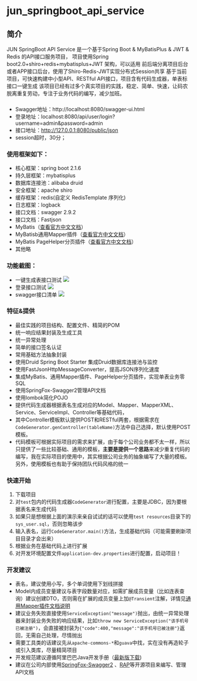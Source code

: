# jun_springboot_api_service

## 简介
JUN SpringBoot API Service 是一个基于Spring Boot & MyBatisPlus & JWT  &  Redis  的API接口服务项目，
项目使用Spring boot2.0+shiro+redis+mybatisplus+JWT 架构，可以适用 前后端分离项目后台或者APP接口后台，使用了Shiro-Redis-JWT实现分布式Session共享
基于当前项目，可快速构建中小型API、RESTful API接口，项目含有代码生成器，单表标接口一键生成
该项目已经有过多个真实项目的实践，稳定、简单、快速，让码农脱离重复劳动，专注于业务代码的编写，减少加班。

###

- Swagger地址：http://localhost:8080/swagger-ui.html
- 登录地址：localhost:8080/api/user/login?username=admin&password=admin
- 接口地址：http://127.0.0.1:8080/public/json
- session超时，30分；

### 使用框架如下：
* 核心框架：spring boot 2.1.6
* 持久层框架：mybatisplus
* 数据库连接池：alibaba druid
* 安全框架：apache shiro
* 缓存框架：redis(自定义 RedisTemplate 序列化)
* 日志框架：logback
* 接口文档：swagger 2.9.2
* 接口文档：Fastjson 
* MyBatis（[查看官方中文文档](http://www.mybatis.org/mybatis-3/zh/index.html)）
* MyBatisb通用Mapper插件（[查看官方中文文档](https://mapperhelper.github.io/docs/)）
* MyBatis PageHelper分页插件（[查看官方中文文档](https://pagehelper.github.io/)）
* 其他略

### 功能截图：
- 一键生成表接口测试
![](https://github.com/wujun728/jun_api_service/blob/main/jun_springboot_api/doc/images/1.png) 
- 登录接口测试
![](https://github.com/wujun728/jun_api_service/blob/main/jun_springboot_api/doc/images/2.png) 
- swagger接口清单
![](https://github.com/wujun728/jun_api_service/blob/main/jun_springboot_api/doc/images/3.png) 

 ### 特征&提供
- 最佳实践的项目结构、配置文件、精简的POM
- 统一响应结果封装及生成工具
- 统一异常处理
- 简单的接口签名认证
- 常用基础方法抽象封装
- 使用Druid Spring Boot Starter 集成Druid数据库连接池与监控
- 使用FastJsonHttpMessageConverter，提高JSON序列化速度
- 集成MyBatis、通用Mapper插件、PageHelper分页插件，实现单表业务零SQL
- 使用SpringFox-Swagger2管理API文档
- 使用lombok简化POJO
- 提供代码生成器根据表名生成对应的Model、Mapper、MapperXML、Service、ServiceImpl、Controller等基础代码，
- 其中Controller模板默认提供POST和RESTful两套，根据需求在```CodeGenerator.genController(tableName)```方法中自己选择，默认使用POST模板。
- 代码模板可根据实际项目的需求来扩展，由于每个公司业务都不太一样，所以只提供了一些比较基础、通用的模板，**主要是提供一个思路**来减少重复代码的编写，我在实际项目的使用中，其实根据公司业务的抽象编写了大量的模板。另外，使用模板也有助于保持团队代码风格的统一
 

### 快速开始
1. 下载项目
2. 对```test```包内的代码生成器```CodeGenerator```进行配置，主要是JDBC，因为要根据表名来生成代码
3. 如果只是想根据上面的演示来亲自试试的话可以使用```test resources```目录下的```sys_user.sql```，否则忽略该步
3. 输入表名，运行```CodeGenerator.main()```方法，生成基础代码（可能需要刷新项目目录才会出来）
4. 根据业务在基础代码上进行扩展
5. 对开发环境配置文件```application-dev.properties```进行配置，启动项目！
 
### 开发建议
- 表名，建议使用小写，多个单词使用下划线拼接
- Model内成员变量建议与表字段数量对应，如需扩展成员变量（比如连表查询）建议创建DTO，否则需在扩展的成员变量上加```@Transient```注解，详情见[通用Mapper插件文档说明](https://mapperhelper.github.io/docs/2.use/)
- 建议业务失败直接使用```ServiceException("message")```抛出，由统一异常处理器来封装业务失败的响应结果，比如```throw new ServiceException("该手机号已被注册")```，会直接被封装为```{"code":400,"message":"该手机号已被注册"}```返回，无需自己处理，尽情抛出
- 需要工具类的话建议先从```apache-commons-*```和```guava```中找，实在没有再造轮子或引入类库，尽量精简项目
- 开发规范建议遵循阿里巴巴Java开发手册（[最新版下载](https://github.com/alibaba/p3c))
- 建议在公司内部使用[SpringFox-Swagger2](https://github.com/springfox/springfox) 、[RAP](https://github.com/thx/RAP)等开源项目来编写、管理API文档


